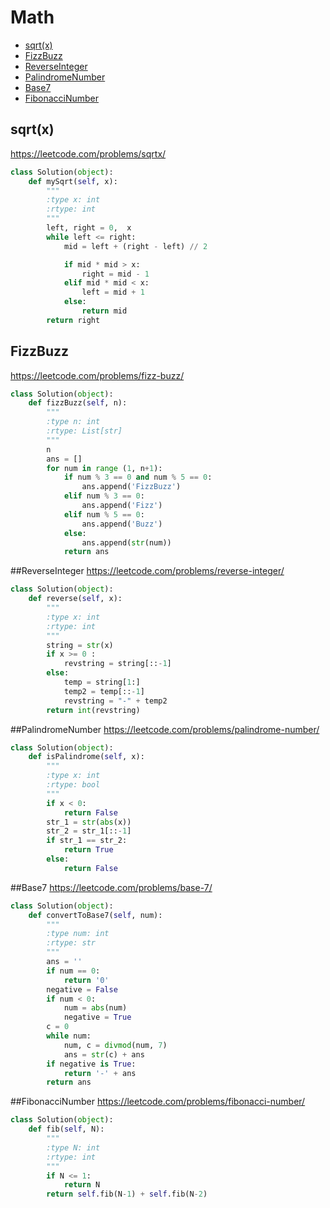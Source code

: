 # Math

+ [sqrt(x)](#sqrt(x))
+ [FizzBuzz](#FizzBuzz)
+ [ReverseInteger](#ReverseInteger)
+ [PalindromeNumber](#PalindromeNumber)
+ [Base7](#Base7)
+ [FibonacciNumber](#FibonacciNumber)
## sqrt(x)
https://leetcode.com/problems/sqrtx/
```python
class Solution(object):
    def mySqrt(self, x):
        """
        :type x: int
        :rtype: int
        """
        left, right = 0,  x
        while left <= right:
            mid = left + (right - left) // 2

            if mid * mid > x:
                right = mid - 1
            elif mid * mid < x:
                left = mid + 1
            else:
                return mid
        return right
```
## FizzBuzz
https://leetcode.com/problems/fizz-buzz/
```python
class Solution(object):
    def fizzBuzz(self, n):
        """
        :type n: int
        :rtype: List[str]
        """
        n
        ans = []
        for num in range (1, n+1):
            if num % 3 == 0 and num % 5 == 0:
                ans.append('FizzBuzz')
            elif num % 3 == 0:
                ans.append('Fizz')
            elif num % 5 == 0: 
                ans.append('Buzz')
            else:
                ans.append(str(num))
            return ans
```
##ReverseInteger
https://leetcode.com/problems/reverse-integer/
```python
class Solution(object):
    def reverse(self, x):
        """
        :type x: int
        :rtype: int
        """
        string = str(x)
        if x >= 0 :
            revstring = string[::-1]
        else:
            temp = string[1:] 
            temp2 = temp[::-1] 
            revstring = "-" + temp2
        return int(revstring)
```
##PalindromeNumber
https://leetcode.com/problems/palindrome-number/
```python
class Solution(object):
    def isPalindrome(self, x):
        """
        :type x: int
        :rtype: bool
        """
        if x < 0:
            return False
        str_1 = str(abs(x))
        str_2 = str_1[::-1]
        if str_1 == str_2:
            return True
        else:
            return False
```
##Base7
https://leetcode.com/problems/base-7/
```python
class Solution(object):
    def convertToBase7(self, num):
        """
        :type num: int
        :rtype: str
        """
        ans = ''
        if num == 0:
            return '0'
        negative = False
        if num < 0:
            num = abs(num)
            negative = True
        c = 0
        while num:
            num, c = divmod(num, 7)
            ans = str(c) + ans
        if negative is True:
            return '-' + ans
        return ans
```
##FibonacciNumber
https://leetcode.com/problems/fibonacci-number/
```python
class Solution(object):
    def fib(self, N):
        """
        :type N: int
        :rtype: int
        """
        if N <= 1:
            return N
        return self.fib(N-1) + self.fib(N-2)
```